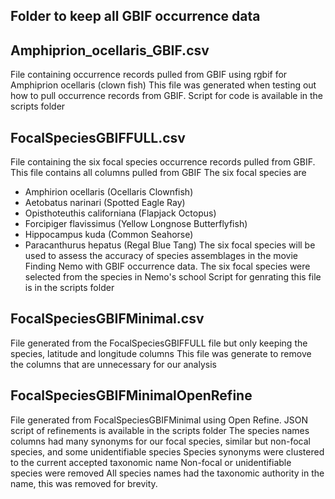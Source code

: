 ## Folder to keep all GBIF occurrence data

## Amphiprion_ocellaris_GBIF.csv

File containing occurrence records pulled from GBIF using rgbif for Amphiprion ocellaris (clown fish)
This file was generated when testing out how to pull occurrence records from GBIF. 
Script for code is available in the scripts folder

## FocalSpeciesGBIFFULL.csv

File containing the six focal species occurrence records pulled from GBIF. This file contains all columns pulled from GBIF
The six focal species are
- Amphirion ocellaris (Ocellaris Clownfish)
- Aetobatus narinari (Spotted Eagle Ray)
- Opisthoteuthis californiana (Flapjack Octopus)
- Forcipiger flavissimus (Yellow Longnose Butterflyfish)
- Hippocampus kuda (Common Seahorse)
- Paracanthurus hepatus (Regal Blue Tang)
The six focal species will be used to assess the accuracy of species assemblages in the movie Finding Nemo with GBIF occurrence data.
The six focal species were selected from the species in Nemo's school
Script for genrating this file is in the scripts folder

## FocalSpeciesGBIFMinimal.csv

File generated from the FocalSpeciesGBIFFULL file but only keeping the species, latitude and longitude columns
This file was generate to remove the columns that are unnecessary for our analysis

## FocalSpeciesGBIFMinimalOpenRefine

File generated from FocalSpeciesGBIFMinimal using Open Refine. JSON script of refinements is available in the scripts folder
The species names columns had many synonyms for our focal species, similar but non-focal species, and some unidentifiable species
Species synonyms were clustered to the current accepted taxonomic name
Non-focal or unidentifiable species were removed
All species names had the taxonomic authority in the name, this was removed for brevity. 
